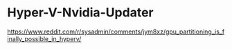# Hyper-V-Nvidia-Updater

https://www.reddit.com/r/sysadmin/comments/jym8xz/gpu_partitioning_is_finally_possible_in_hyperv/
